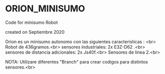 # ORION_MINISUMO
Code for minisumo Robot 

created on Septiembre 2020 

Orion es un minisumo autonomo con las siguientes caracteristicas : <br\>
Robot de 436gramos.<br\>
sensores industriales: 2x E3Z-D62 .<br\>
sensores de distancia adicionales:  2x Js40f.<br\>
Sensores de linea 2.<br\>

NOTA: Utilizare diferentes "Branch" para crear codigos para distintos sensores.<br\>
